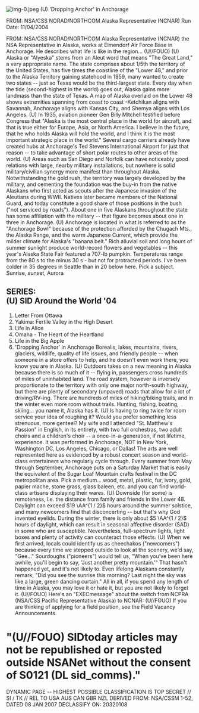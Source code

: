 ![img-0.jpeg](img-0.jpeg)
(U) 'Dropping Anchor' in Anchorage

FROM:
NSA/CSS NORAD/NORTHCOM Alaska Representative (NCNAR)
Run Date: 11/04/2004

FROM:
NSA/CSS NORAD/NORTHCOM Alaska Representative (NCNAR)
the NSA Representative in Alaska, works at Elmendorf Air Force Base in Anchorage. He describes what life is like in the region... (U//FOUO)
(U) Alaska or "Alyeska" stems from an Aleut word that means "The Great Land," a very appropriate name. The state comprises about 1/5th the territory of the United States, has five times the coastline of the "Lower 48," and prior to the Alaska Territory gaining statehood in 1959, many wanted to create two states -- just so Texas would be the third-largest state. Every day when the tide (second-highest in the world) goes out, Alaska gains more landmass than the state of Texas. A map of Alaska overlaid on the Lower 48 shows extremities spanning from coast to coast -Ketchikan aligns with Savannah, Anchorage aligns with Kansas City, and Shemya aligns with Los Angeles.
(U) In 1935, aviation pioneer Gen Billy Mitchell testified before Congress that "Alaska is the most central place in the world for aircraft, and that is true either for Europe, Asia, or North America. I believe in the future, that he who holds Alaska will hold the world, and I think it is the most important strategic place in the world." Several cargo carriers already have created hubs at Anchorage's Ted Stevens International Airport for just that reason -- to take advantage of short polar routes to other areas of the world.
(U) Areas such as San Diego and Norfolk can have noticeably good relations with large, nearby military installations, but nowhere is solid military/civilian synergy more manifest than throughout Alaska. Notwithstanding the gold rush, the territory was largely developed by the military, and cementing the foundation was the buy-in from the native Alaskans who first acted as scouts after the Japanese invasion of the Aleutians during WWII. Natives later became members of the National Guard, and today constitute a good share of those positions in the bush ("not serviced by roads"). About one in five Alaskans throughout the state has some affiliation with the military -- that figure becomes about one in three in Anchorage.
(U) Anchorage is located in what is referred to as the "Anchorage Bowl" because of the protection afforded by the Chugach Mts., the Alaska Range, and the warm Japanese Current, which provide the milder climate for Alaska's "banana belt." Rich alluvial soil and long hours of summer sunlight produce world-record flowers and vegetables -- this year's Alaska State Fair featured a 707-lb pumpkin. Temperatures range from the 80 s to the minus 30 s - but not for protracted periods. I've been colder in 35 degrees in Seattle than in 20 below here. Pick a subject. Sunrise, sunset, Aurora

## SERIES: <br> (U) SID Around the World '04

1. Letter From Ottawa
2. Yakima: Fertile Valley in the High Desert
3. Life in Alice
4. Omaha - The Heart of the Heartland
5. Life in the Big Apple
6. 'Dropping Anchor' in Anchorage
Borealis, lakes, mountains, rivers, glaciers, wildlife, quality of life issues, and friendly people -- when someone in a store offers to help, and he doesn't even work there, you know you are in Alaska.
(U) Outdoors takes on a new meaning in Alaska because there is so much of it -- flying in, passengers cross hundreds of miles of uninhabited land. The road system, however is inversely proportionate to the territory with only one major north-south highway, but there are plenty of secondary (unpaved) roads that allow for a lot of driving/RV-ing. There are hundreds of miles of hiking/biking trails, and in the winter even more room without trails. Hunting, fishing, boating, skiing... you name it, Alaska has it.
(U) Is having to ring twice for room service your idea of roughing it? Would you prefer something less strenuous, more genteel? My wife and I attended "St. Matthew's Passion" in English, in its entirety, with two full orchestras, two adult choirs and a children's choir -- a once-in-a-generation, if not lifetime, experience. It was performed in Anchorage, NOT in New York, Washington DC, Los Angeles, Chicago, or Dallas! The arts are well represented here as evidenced by a robust concert season and world-class entertainers who regularly cycle through. Every summer from May through September, Anchorage puts on a Saturday Market that is easily the equivalent of the Sugar Loaf Mountain crafts festival in the DC metropolitan area. Pick a medium... wood, metal, plastic, fur, ivory, gold, papier mache, stone grass, glass baleen, etc. and you can find world-class artisans displaying their wares.
(U) Downside (for some) is remoteness, i.e. the distance from family and friends in the Lower 48. Daylight can exceed $19 \AA^{1 / 2}$ hours around the summer solstice, and many newcomers find that disconcerting -- but that's why God invented eyelids. During the winter, there is only about $5 \AA^{1 / 2}$ hours of daylight, which can result in seasonal affective disorder (SAD) in some who are susceptible. Nevertheless, full-spectrum lights, light boxes and plenty of activity can counteract those effects.
(U) When we first arrived, locals could identify us as cheechakos ("newcomers") because every time we stepped outside to look at the scenery, we'd say, "Gee..." Sourdoughs ("pioneers") would tell us, "When you've been here awhile, you'll begin to say, 'Just another pretty mountain.'" That hasn't happened yet, and it's not likely to. Even lifelong Alaskans constantly remark, "Did you see the sunrise this morning? Last night the sky was like a large, green dancing curtain." All in all, if you spend any length of time in Alaska, you may love it or hate it, but you are not likely to forget it.
(U//FOUO) Here's an "EXECmessage" about the switch from NCPRA (NSA/CSS Pacific Representative Alaska) to NCNAR:
(U//FOUO) If you are thinking of applying for a field position, see the Field Vacancy Announcements.

# "(U//FOUO) SIDtoday articles may not be republished or reposted outside NSANet without the consent of S0121 (DL sid_comms)."
DYNAMIC PAGE -- HIGHEST POSSIBLE CLASSIFICATION IS TOP SECRET // SI / TK // REL TO USA AUS CAN GBR NZL
DERIVED FROM: NSA/CSSM 1-52, DATED 08 JAN 2007 DECLASSIFY ON: 20320108
